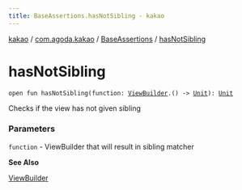 ```yaml
---
title: BaseAssertions.hasNotSibling - kakao
---
```


[kakao](../../index.html) / [com.agoda.kakao](../index.html) / [BaseAssertions](index.html) / [hasNotSibling](.)

# hasNotSibling

`open fun hasNotSibling(function: `[`ViewBuilder`](../-view-builder/index.html)`.() -> `[`Unit`](https://kotlinlang.org/api/latest/jvm/stdlib/kotlin/-unit/index.html)`): `[`Unit`](https://kotlinlang.org/api/latest/jvm/stdlib/kotlin/-unit/index.html)

Checks if the view has not given sibling

### Parameters

`function` - ViewBuilder that will result in sibling matcher

**See Also**

[ViewBuilder](../-view-builder/index.html)

